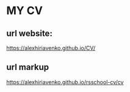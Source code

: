 # MY CV

## url website:

https://alexhiriavenko.github.io/CV/

## url markup

https://alexhiriavenko.github.io/rsschool-cv/cv

